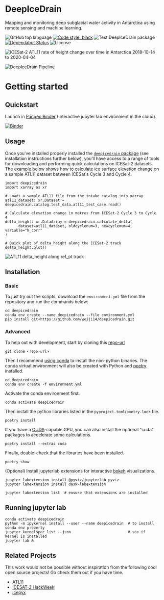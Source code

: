 # DeepIceDrain

Mapping and monitoring deep subglacial water activity
in Antarctica using remote sensing and machine learning.

![GitHub top language](https://img.shields.io/github/languages/top/weiji14/deepicedrain.svg)
[![Code style: black](https://img.shields.io/badge/code%20style-black-000000.svg)](https://github.com/ambv/black)
![Test DeepIceDrain package](https://github.com/weiji14/deepicedrain/workflows/Test%20DeepIceDrain%20package/badge.svg)
[![Dependabot Status](https://api.dependabot.com/badges/status?host=github&repo=weiji14/deepicedrain)](https://dependabot.com)
![License](https://img.shields.io/github/license/weiji14/deepicedrain)

![ICESat-2 ATL11 rate of height change over time in Antarctica 2018-10-14 to 2020-04-04](https://user-images.githubusercontent.com/23487320/84338773-140bb100-abf1-11ea-96eb-5ccfd7b378e4.png)

![DeepIceDrain Pipeline](https://yuml.me/diagram/scruffy;dir:LR/class/[Land-Ice-Elevation|atl06_play.ipynb]->[Convert|atl06_to_atl11.ipynb],[Convert]->[Ice-Sheet-H(t)-Series|atl11_play.ipynb],[Ice-Sheet-H(t)-Series]->[Height-Change-over-Time-(dhdt)|atlxi_dhdt.ipynb])

# Getting started

## Quickstart

Launch in [Pangeo Binder](https://pangeo-binder.readthedocs.io) (Interactive jupyter lab environment in the cloud).

[![Binder](https://binder.pangeo.io/badge_logo.svg)](https://binder.pangeo.io/v2/gh/weiji14/deepicedrain/master)

## Usage

Once you've installed properly installed the [`deepicedrain` package](deepicedrain)
(see installation instructions further below), you'll have access to a range
of tools for downloading and performing quick calculations on ICESat-2 datasets.
The example below shows how to calculate ice surface elevation change
on a sample ATL11 dataset between ICESat's Cycle 3 and Cycle 4.

    import deepicedrain
    import xarray as xr

    # Loads a sample ATL11 file from the intake catalog into xarray
    atl11_dataset: xr.Dataset = deepicedrain.catalog.test_data.atl11_test_case.read()

    # Calculate elevation change in metres from ICESat-2 Cycle 3 to Cycle 4
    delta_height: xr.DataArray = deepicedrain.calculate_delta(
          dataset=atl11_dataset, oldcyclenum=3, newcyclenum=4, variable="h_corr"
    )

    # Quick plot of delta_height along the ICESat-2 track
    delta_height.plot()

![ATL11 delta_height along ref_pt track](https://user-images.githubusercontent.com/23487320/83319030-bf7e4280-a28e-11ea-9bed-331e35dbc266.png)



## Installation

### Basic

To just try out the scripts, download the `environment.yml` file from the repository and run the commands below:

    cd deepicedrain
    conda env create --name deepicedrain --file environment.yml
    pip install git+https://github.com/weiji14/deepicedrain.git

### Advanced

To help out with development, start by cloning this [repo-url](/../../)

    git clone <repo-url>

Then I recommend [using conda](https://conda.io/projects/conda/en/latest/user-guide/install/index.html) to install the non-python binaries.
The conda virtual environment will also be created with Python and [poetry](https://github.com/python-poetry/poetry) installed.

    cd deepicedrain
    conda env create -f environment.yml

Activate the conda environment first.

    conda activate deepicedrain

Then install the python libraries listed in the `pyproject.toml`/`poetry.lock` file.

    poetry install

If you have a [CUDA](https://en.wikipedia.org/wiki/CUDA)-capable GPU,
you can also install the optional "cuda" packages to accelerate some calculations.

    poetry install --extras cuda

Finally, double-check that the libraries have been installed.

    poetry show

(Optional) Install jupyterlab extensions for interactive [bokeh](https://bokeh.org) visualizations.

    jupyter labextension install @pyviz/jupyterlab_pyviz
    jupyter labextension install dask-labextension

    jupyter labextension list  # ensure that extensions are installed

## Running jupyter lab

    conda activate deepicedrain
    python -m ipykernel install --user --name deepicedrain  # to install conda env properly
    jupyter kernelspec list --json                          # see if kernel is installed
    jupyter lab &


## Related Projects

This work would not be possible without inspiration
from the following cool open source projects!
Go check them out if you have time.

- [ATL11](https://github.com/suzanne64/ATL11)
- [ICESAT-2 HackWeek](https://github.com/ICESAT-2HackWeek)
- [icepyx](https://github.com/icesat2py/icepyx)
